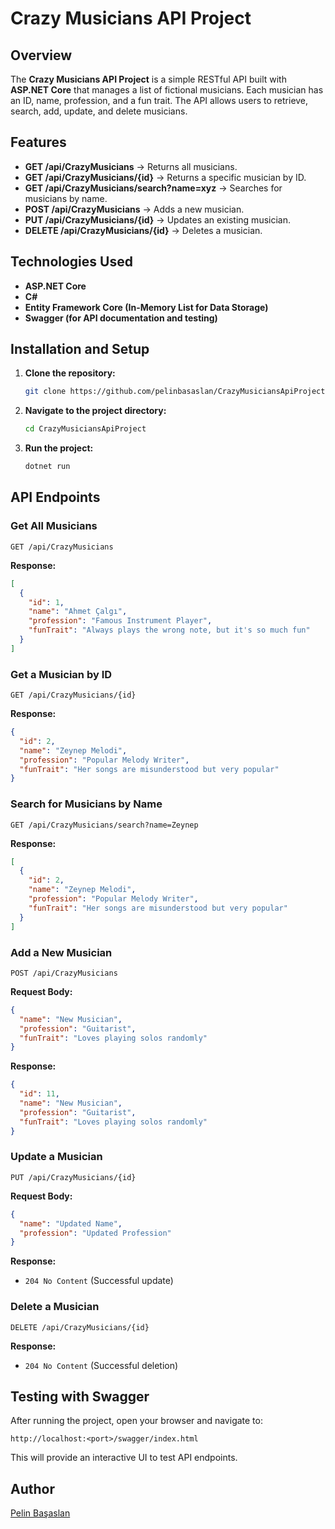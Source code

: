 # Crazy Musicians API Project

## Overview
The **Crazy Musicians API Project** is a simple RESTful API built with **ASP.NET Core** that manages a list of fictional musicians. Each musician has an ID, name, profession, and a fun trait. The API allows users to retrieve, search, add, update, and delete musicians.

## Features
- **GET /api/CrazyMusicians** → Returns all musicians.
- **GET /api/CrazyMusicians/{id}** → Returns a specific musician by ID.
- **GET /api/CrazyMusicians/search?name=xyz** → Searches for musicians by name.
- **POST /api/CrazyMusicians** → Adds a new musician.
- **PUT /api/CrazyMusicians/{id}** → Updates an existing musician.
- **DELETE /api/CrazyMusicians/{id}** → Deletes a musician.

## Technologies Used
- **ASP.NET Core**
- **C#**
- **Entity Framework Core (In-Memory List for Data Storage)**
- **Swagger (for API documentation and testing)**

## Installation and Setup
1. **Clone the repository:**
   ```sh
   git clone https://github.com/pelinbasaslan/CrazyMusiciansApiProject.git
   ```
2. **Navigate to the project directory:**
   ```sh
   cd CrazyMusiciansApiProject
   ```
3. **Run the project:**
   ```sh
   dotnet run
   ```

## API Endpoints

### Get All Musicians
```http
GET /api/CrazyMusicians
```
**Response:**
```json
[
  {
    "id": 1,
    "name": "Ahmet Çalgı",
    "profession": "Famous Instrument Player",
    "funTrait": "Always plays the wrong note, but it's so much fun"
  }
]
```

### Get a Musician by ID
```http
GET /api/CrazyMusicians/{id}
```
**Response:**
```json
{
  "id": 2,
  "name": "Zeynep Melodi",
  "profession": "Popular Melody Writer",
  "funTrait": "Her songs are misunderstood but very popular"
}
```

### Search for Musicians by Name
```http
GET /api/CrazyMusicians/search?name=Zeynep
```
**Response:**
```json
[
  {
    "id": 2,
    "name": "Zeynep Melodi",
    "profession": "Popular Melody Writer",
    "funTrait": "Her songs are misunderstood but very popular"
  }
]
```

### Add a New Musician
```http
POST /api/CrazyMusicians
```
**Request Body:**
```json
{
  "name": "New Musician",
  "profession": "Guitarist",
  "funTrait": "Loves playing solos randomly"
}
```
**Response:**
```json
{
  "id": 11,
  "name": "New Musician",
  "profession": "Guitarist",
  "funTrait": "Loves playing solos randomly"
}
```

### Update a Musician
```http
PUT /api/CrazyMusicians/{id}
```
**Request Body:**
```json
{
  "name": "Updated Name",
  "profession": "Updated Profession"
}
```
**Response:**
- `204 No Content` (Successful update)

### Delete a Musician
```http
DELETE /api/CrazyMusicians/{id}
```
**Response:**
- `204 No Content` (Successful deletion)

## Testing with Swagger
After running the project, open your browser and navigate to:
```
http://localhost:<port>/swagger/index.html
```
This will provide an interactive UI to test API endpoints.

## Author
[Pelin Başaslan](https://github.com/pelinbasaslan)

